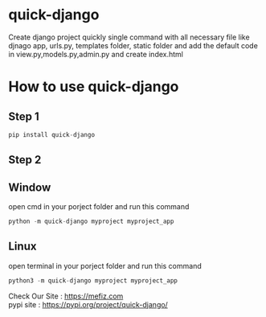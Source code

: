 # quick-django

Create django project quickly single command with all necessary file like djnago app, urls.py, templates folder, static folder and add the default code in view.py,models.py,admin.py and create index.html

# How to use quick-django
## Step 1
```python
pip install quick-django
```
## Step 2
## Window
open cmd in your porject folder and run this command
        
```python
python -m quick-django myproject myproject_app 
```

## Linux
open terminal in your porject folder and run this command
        
```python
python3 -m quick-django myproject myproject_app 
```

Check Our Site : https://mefiz.com </br>
pypi site : https://pypi.org/project/quick-django/

